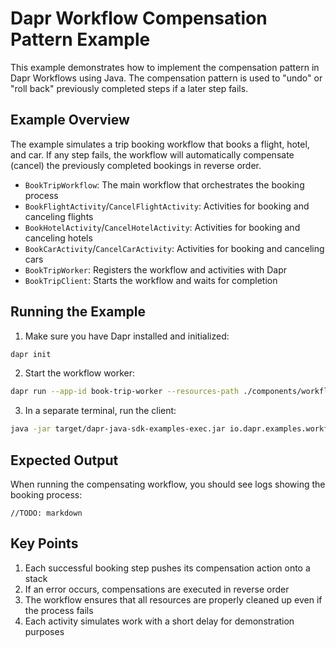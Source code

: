 # Dapr Workflow Compensation Pattern Example

This example demonstrates how to implement the compensation pattern in Dapr Workflows using Java. The compensation pattern is used to "undo" or "roll back" previously completed steps if a later step fails.

## Example Overview

The example simulates a trip booking workflow that books a flight, hotel, and car. If any step fails, the workflow will automatically compensate (cancel) the previously completed bookings in reverse order.

- `BookTripWorkflow`: The main workflow that orchestrates the booking process
- `BookFlightActivity`/`CancelFlightActivity`: Activities for booking and canceling flights
- `BookHotelActivity`/`CancelHotelActivity`: Activities for booking and canceling hotels
- `BookCarActivity`/`CancelCarActivity`: Activities for booking and canceling cars
- `BookTripWorker`: Registers the workflow and activities with Dapr
- `BookTripClient`: Starts the workflow and waits for completion

## Running the Example

1. Make sure you have Dapr installed and initialized:
```bash
dapr init
```

2. Start the workflow worker:

```bash
dapr run --app-id book-trip-worker --resources-path ./components/workflows --dapr-grpc-port 50001 -- java -jar target/dapr-java-sdk-examples-exec.jar io.dapr.examples.workflows.compensation.BookTripWorker
```

3. In a separate terminal, run the client:

```bash
java -jar target/dapr-java-sdk-examples-exec.jar io.dapr.examples.workflows.compensation.BookTripClient
```

## Expected Output

When running the compensating workflow, you should see logs showing the booking process:
```
//TODO: markdown
```

## Key Points

1. Each successful booking step pushes its compensation action onto a stack
2. If an error occurs, compensations are executed in reverse order
3. The workflow ensures that all resources are properly cleaned up even if the process fails
4. Each activity simulates work with a short delay for demonstration purposes 